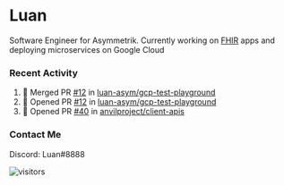 # Luan

Software Engineer for Asymmetrik. Currently working on [FHIR](https://hl7.org/FHIR/) apps and deploying microservices on Google Cloud

### Recent Activity

<!--START_SECTION:activity-->
1. 🎉 Merged PR [#12](https://github.com/luan-asym/gcp-test-playground/pull/12) in [luan-asym/gcp-test-playground](https://github.com/luan-asym/gcp-test-playground)
2. 💪 Opened PR [#12](https://github.com/luan-asym/gcp-test-playground/pull/12) in [luan-asym/gcp-test-playground](https://github.com/luan-asym/gcp-test-playground)
3. 💪 Opened PR [#40](https://github.com/anvilproject/client-apis/pull/40) in [anvilproject/client-apis](https://github.com/anvilproject/client-apis)
<!--END_SECTION:activity-->

### Contact Me

Discord: Luan#8888

![visitors](https://visitor-badge.glitch.me/badge?page_id=luan-asym.visitor-badge)
